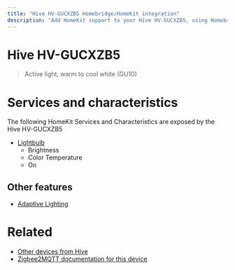 ```yaml
---
title: "Hive HV-GUCXZB5 Homebridge/HomeKit integration"
description: "Add HomeKit support to your Hive HV-GUCXZB5, using Homebridge, Zigbee2MQTT and homebridge-z2m."
---
```

<!---
This file has been GENERATED using src/docgen/docgen.ts
DO NOT EDIT THIS FILE MANUALLY!
-->
# Hive HV-GUCXZB5
> Active light, warm to cool white (GU10)


# Services and characteristics
The following HomeKit Services and Characteristics are exposed by
the Hive HV-GUCXZB5

* [Lightbulb](../../light.md)
  * Brightness
  * Color Temperature
  * On

## Other features
* [Adaptive Lighting](../../light.md)

# Related
* [Other devices from Hive](../index.md#hive)
* [Zigbee2MQTT documentation for this device](https://www.zigbee2mqtt.io/devices/HV-GUCXZB5.html)